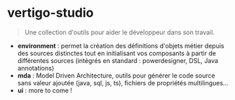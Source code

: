 # vertigo-studio
>  Une collection d'outils pour aider le développeur dans son travail.

* __environment__ : permet la création des définitions d'objets métier depuis des sources distinctes tout en initialisant vos composants à partir de différentes sources  (intégrés en standard : powerdesigner, DSL, Java annotations)
* __mda__ : Model Driven Architecture, outils pour générer le code source sans valeur ajoutée (java, sql, js, ts), fichiers de propriétés multilingues...
* __ui__ : more to come !